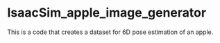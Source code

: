 # IsaacSim_apple_image_generator
This is a code that creates a dataset for 6D pose estimation of an apple.
